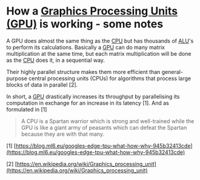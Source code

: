 # How a [Graphics Processing Units (GPU)](https://en.wikipedia.org/wiki/Graphics_processing_units) is working - some notes

A GPU does almost the same thing as the [CPU](https://en.wikipedia.org/wiki/Central_processing_unit) but has thousands of [ALU](https://en.wikipedia.org/wiki/Arithmetic_logic_unit)'s to perform its calculations.
Basically a [GPU](https://en.wikipedia.org/wiki/Graphics_processing_units) can do many matrix multiplication at the same time,
but each matrix multiplication will be done as the [CPU](https://en.wikipedia.org/wiki/Central_processing_unit) does it, in a sequential
way.

 Their highly parallel structure makes them more efficient than general-purpose central processing units (CPUs) for algorithms that process large blocks of data in parallel [2].

In short, a [GPU](https://en.wikipedia.org/wiki/Graphics_processing_units) drastically increases its throughput by parallelising its computation in exchange for an increase in its latency [1]. And as formulated in [1]

> A CPU is a Spartan warrior which is strong and well-trained while the GPU is like a giant army of peasants which can defeat the Spartan because they are with that many.

[1] [https://blog.ml6.eu/googles-edge-tpu-what-how-why-945b32413cde](https://blog.ml6.eu/googles-edge-tpu-what-how-why-945b32413cde)

[2] [https://en.wikipedia.org/wiki/Graphics_processing_unit](https://en.wikipedia.org/wiki/Graphics_processing_unit)
